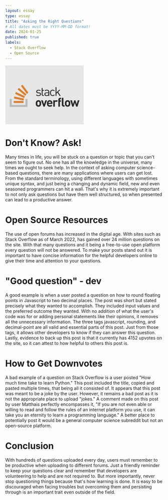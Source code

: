 ```yaml
---
layout: essay
type: essay
title: "Asking the Right Questions"
# All dates must be YYYY-MM-DD format!
date: 2024-01-25
published: true
labels:
  - Stack Overflow
  - Open Source
---
```


<img width="250px" class="rounded float-start pe-4" src="../img/stackoverflow-1.png">

# Don't Know? Ask!
Many times in life, you will be stuck on a question or topic that you can't seem to figure out. No one has all the knowledge in the universe, many times we ought to seek help. In the context of asking computer science-based questions, there are many applications where users can get lost. From the standard terminology, using different languages with sometimes unique syntax, and just being a changing and dynamic field, new and even seasoned programmers can hit a wall. That's why it is extremely important to not only ask questions but have them well structured, so when presented can lead to a productive answer.

# Open Source Resources

The use of open forums has increased in the digital age. With sites such as Stack Overflow as of March 2022, has gained over 24 million questions on the site. With that many questions and it being a free-to-use open platform every question will not be answered. To make your posts stand out it is important to have concise information for the helpful developers online to give their time and attention to your questions.

# "Good question" - dev

A good example is when a user posted a question on how to round floating points in Javascript to two decimal places. The post was short but stated precisely what they wanted to accomplish. They included input values and the preferred outcome they wanted. With no addition of what the user's code was for or adding personal statements like their opinions, it removes all the unnecessary information. The three tags javascript, rounding, and decimal-point are all valid and essential parts of this post. Just from those tags, it allows other developers to know if they can answer this question. Lastly, evidence to back up this post is that it currently has 4152 upvotes on the site, so it can attest to how helpful to others this post is.

# How to Get Downvotes

A bad example of a question on Stack Overflow is a user posted "How much time take to learn Python." This post included the title, copied and pasted multiple times, that being all it consisted of. It appears that this post was meant to be a joke by the user. However, it remains a bad post as it is not the appropriate place to upload "jokes." A comment made on this post by user Matthais perfectly encompasses it, "If you are not even able or willing to read and follow the rules of an internet platform you use, it can take you an eternity to learn a programming language." A better place to potentially post it would be a general computer science subreddit but not an open-source platform.

# Conclusion

With hundreds of questions uploaded every day, users must remember to be productive when uploading to different forums. Just a friendly reminder to keep your questions clear and remember that developers are volunteering to help and are not required to. But more importantly, never stop questioning things because that's how learning is done. It is easy to be discouraged when facing troubles but overcoming them and persisting through is an important trait even outside of the field.
